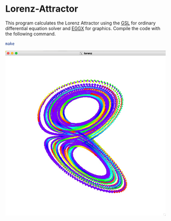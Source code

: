 # Lorenz-Attractor

This program calculates the Lorenz Attractor using the [GSL](https://www.gnu.org/software/gsl/) for ordinary differential equation solver and [EGGX](https://www.ir.isas.jaxa.jp/~cyamauch/eggx_procall/index.html) for graphics. Compile the code with the following command.

```bash
make
```

![](images/lorenz.jpg)
